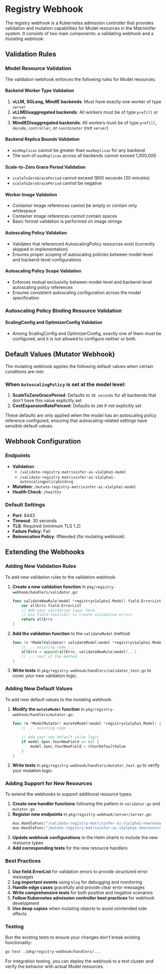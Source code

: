 # Registry Webhook

The registry webhook is a Kubernetes admission controller that provides validation and mutation capabilities for Model resources in the MatrixInfer system. It consists of two main components: a validating webhook and a mutating webhook.

## Validation Rules

### Model Resource Validation
The validation webhook enforces the following rules for Model resources:

#### Backend Worker Type Validation

1. **vLLM, SGLang, MindIE backends**: Must have exactly one worker of type `server`
2. **vLLMDisaggregated backends**: All workers must be of type `prefill` or `decode`
3. **MindIEDisaggregated backends**: All workers must be of type `prefill`, `decode`, `controller`, or `coordinator` (not `server`)

#### Backend Replica Bounds Validation

- `minReplicas` cannot be greater than `maxReplicas` for any backend
- The sum of `maxReplicas` across all backends cannot exceed 1,000,000

#### Scale-to-Zero Grace Period Validation

- `scaleToZeroGracePeriod` cannot exceed 1800 seconds (30 minutes)
- `scaleToZeroGracePeriod` cannot be negative

#### Worker Image Validation

- Container image references cannot be empty or contain only whitespace
- Container image references cannot contain spaces
- Basic format validation is performed on image strings

#### Autoscaling Policy Validation

- Validates that referenced AutoscalingPolicy resources exist (currently skipped in implementation)
- Ensures proper scoping of autoscaling policies between model-level and backend-level configurations

#### Autoscaling Policy Scope Validation

- Enforces mutual exclusivity between model-level and backend-level autoscaling policy references
- Ensures consistent autoscaling configuration across the model specification

### Autoscaling Policy Binding Resource Validation

#### ScalingConfig and OptimizerConfig Validation
- Among ScalingConfig and OptimizerConfig, exactly one of them must be configured, and it is not allowed to configure neither or both.

## Default Values (Mutator Webhook)

The mutating webhook applies the following default values when certain conditions are met:

### When `AutoscalingPolicy` is set at the model level:

1. **ScaleToZeroGracePeriod**: Defaults to `30 seconds` for all backends that don't have this value explicitly set
2. **CostExpansionRatePercent**: Defaults to `200` if not explicitly set

These defaults are only applied when the model has an autoscaling policy reference configured, ensuring that autoscaling-related settings have sensible default values.

## Webhook Configuration

### Endpoints

- **Validation**:
    - `/validate-registry-matrixinfer-ai-v1alpha1-model`
    - `/validate-registry-matrixinfer-ai-v1alpha1-autoscalingpolicybinding`
- **Mutation**: `/mutate-registry-matrixinfer-ai-v1alpha1-model`
- **Health Check**: `/healthz`

### Default Settings

- **Port**: 8443
- **Timeout**: 30 seconds
- **TLS**: Required (minimum TLS 1.2)
- **Failure Policy**: Fail
- **Reinvocation Policy**: IfNeeded (for mutating webhook)

## Extending the Webhooks

### Adding New Validation Rules

To add new validation rules to the validation webhook:

1. **Create a new validation function** in `pkg/registry-webhook/handlers/validator.go`:
   ```go
   func validateNewRule(model *registryv1alpha1.Model) field.ErrorList {
       var allErrs field.ErrorList
       // Add your validation logic here
       // Use field.Invalid() to create validation errors
       return allErrs
   }
   ```

2. **Add the validation function** to the `validateModel` method:
   ```go
   func (v *ModelValidator) validateModel(model *registryv1alpha1.Model) (bool, string) {
       // ... existing code ...
       allErrs = append(allErrs, validateNewRule(model)...)
       // ... rest of the method ...
   }
   ```

3. **Write tests** in `pkg/registry-webhook/handlers/validator_test.go` to cover your new validation logic.

### Adding New Default Values

To add new default values to the mutating webhook:

1. **Modify the `mutateModel` function** in `pkg/registry-webhook/handlers/mutator.go`:
   ```go
   func (m *ModelMutator) mutateModel(model *registryv1alpha1.Model) {
       // ... existing code ...
       
       // Add your new default value logic
       if model.Spec.YourNewField == nil {
           model.Spec.YourNewField = &YourDefaultValue
       }
   }
   ```

2. **Write tests** in `pkg/registry-webhook/handlers/mutator_test.go` to verify your mutation logic.

### Adding Support for New Resources

To extend the webhooks to support additional resource types:

1. **Create new handler functions** following the pattern in `validator.go` and `mutator.go`
2. **Register new endpoints** in `pkg/registry-webhook/server/server.go`:
   ```go
   mux.HandleFunc("/validate-registry-matrixinfer-ai-v1alpha1-newresource", newResourceValidator.Handle)
   mux.HandleFunc("/mutate-registry-matrixinfer-ai-v1alpha1-newresource", newResourceMutator.Handle)
   ```
3. **Update webhook configurations** in the Helm charts to include the new resource types
4. **Add corresponding tests** for the new resource handlers

### Best Practices

1. **Use field.ErrorList** for validation errors to provide structured error messages
2. **Log important events** using `klog` for debugging and monitoring
3. **Handle edge cases** gracefully and provide clear error messages
4. **Write comprehensive tests** for both positive and negative scenarios
5. **Follow Kubernetes admission controller best practices** for webhook development
6. **Use deep copies** when mutating objects to avoid unintended side effects

### Testing

Run the existing tests to ensure your changes don't break existing functionality:

```bash
go test ./pkg/registry-webhook/handlers/...
```

For integration testing, you can deploy the webhook to a test cluster and verify the behavior with actual Model resources.